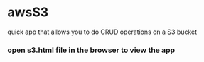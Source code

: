 # awsS3
quick app that allows you to do CRUD operations on a S3 bucket

### open s3.html file in the browser to view the app